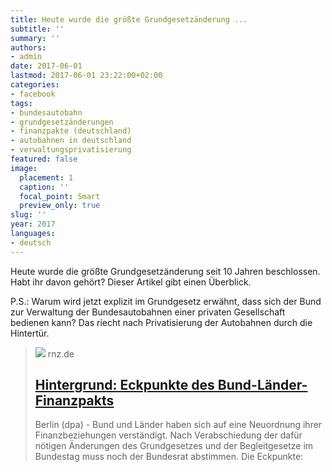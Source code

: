 ```yaml
---
title: Heute wurde die größte Grundgesetzänderung ...
subtitle: ''
summary: ''
authors:
- admin
date: 2017-06-01
lastmod: 2017-06-01 23:22:00+02:00
categories:
- facebook
tags:
- bundesautobahn
- grundgesetzänderungen
- finanzpakte (deutschland)
- autobahnen in deutschland
- verwaltungsprivatisierung
featured: false
image:
  placement: 1
  caption: ''
  focal_point: Smart
  preview_only: true
slug: ''
year: 2017
languages:
- deutsch
---
```


Heute wurde die größte Grundgesetzänderung seit 10 Jahren beschlossen. Habt ihr davon gehört? Dieser Artikel gibt einen Überblick. 

P.S.: Warum wird jetzt explizit im Grundgesetz erwähnt, dass sich der Bund zur Verwaltung der Bundesautobahnen einer privaten Gesellschaft bedienen kann? Das riecht nach Privatisierung der Autobahnen durch die Hintertür.
> [![](https://www.rnz.de/cms_media/module_img/471/235947_1_articleopengraph_der-bund-erhaelt-bei-finanzhilfen-an-die-laender-mehr-steuerungs-und-kontrollrechte-foto-jens-kalaene-archiv.jpg)](https://www.rnz.de/politik/politik-inland_artikel,-Politik-Inland-mehr-Hintergrund-Eckpunkte-des-Bund-Laender-Finanzpakts-_arid,279492.html)
> rnz.de
> ## [Hintergrund: Eckpunkte des Bund-L&auml;nder-Finanzpakts](https://www.rnz.de/politik/politik-inland_artikel,-Politik-Inland-mehr-Hintergrund-Eckpunkte-des-Bund-Laender-Finanzpakts-_arid,279492.html)
>
><p>Berlin (dpa) - Bund und Länder haben sich auf eine Neuordnung ihrer Finanzbeziehungen verständigt. Nach Verabschiedung der dafür nötigen Änderungen des Grundgesetzes und der Begleitgesetze im Bundestag muss noch der Bundesrat abstimmen. Die Eckpunkte:</p>